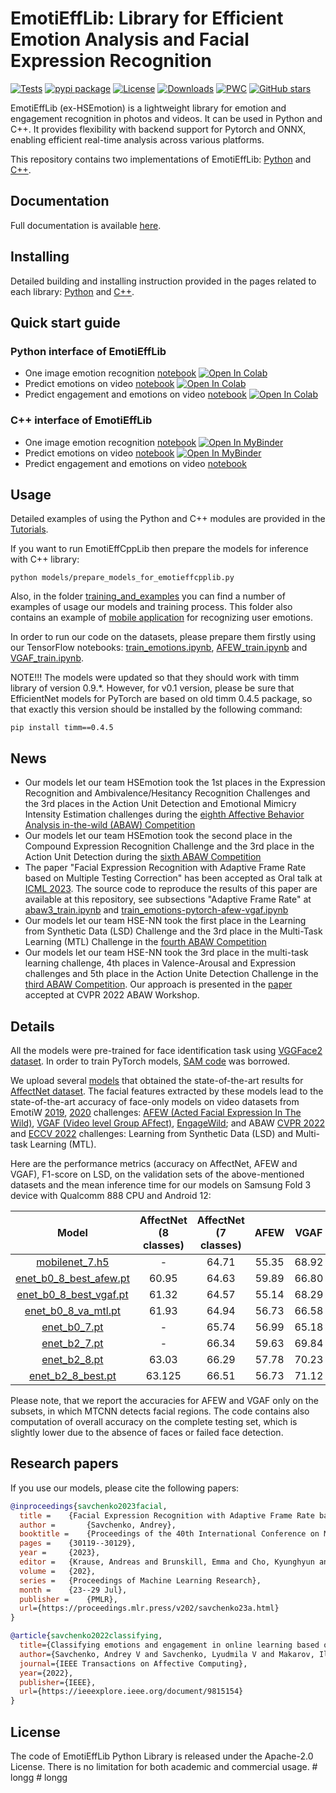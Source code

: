 # EmotiEffLib: Library for Efficient Emotion Analysis and Facial Expression Recognition
[![Tests](https://github.com/sb-ai-lab/EmotiEffLib/actions/workflows/tests.yml/badge.svg)](https://github.com/sb-ai-lab/EmotiEffLib/actions/workflows/tests.yml)
[![pypi package](https://img.shields.io/badge/version-v1.0-blue)]([https://pypi.org/project/emotiefflib](https://pypi.org/project/emotiefflib/))
[![License](https://img.shields.io/pypi/l/emotiefflib)](https://github.com/sb-ai-lab/EmotiEffLib/blob/main/LICENSE)
[![Downloads](https://static.pepy.tech/personalized-badge/emotiefflib?period=total&units=international_system&left_color=grey&right_color=blue&left_text=pip%20installs)](https://pepy.tech/project/emotiefflib)
[![PWC](https://img.shields.io/endpoint.svg?url=https://paperswithcode.com/badge/classifying-emotions-and-engagement-in-online/facial-expression-recognition-on-affectnet)](https://paperswithcode.com/sota/facial-expression-recognition-on-affectnet?p=classifying-emotions-and-engagement-in-online)
[![GitHub stars](https://img.shields.io/github/stars/sb-ai-lab/emotiefflib.svg?style=social&label=Star&maxAge=8640)](https://github.com/sb-ai-lab/emotiefflib/stargazers/)

EmotiEffLib (ex-HSEmotion) is a lightweight library for emotion and
engagement recognition in photos and videos. It can be used in Python and C++.
It provides flexibility with backend support for Pytorch and ONNX, enabling
efficient real-time analysis across various platforms.

This repository contains two implementations of EmotiEffLib: [Python](emotiefflib/README.md) and [C++](emotieffcpplib/README.md).

## Documentation

Full documentation is available [here](https://sb-ai-lab.github.io/EmotiEffLib/).

## Installing

Detailed building and installing instruction provided in the pages related to
each library: [Python](emotiefflib/README.md) and [C++](emotieffcpplib/README.md).

## Quick start guide
### Python interface of EmotiEffLib
- One image emotion recognition [notebook](https://github.com/sb-ai-lab/EmotiEffLib/blob/main/docs/tutorials/python/One%20image%20emotion%20recognition.ipynb) [![Open In Colab](https://colab.research.google.com/assets/colab-badge.svg)](https://colab.research.google.com/github/sb-ai-lab/EmotiEffLib/blob/main/docs/tutorials/python/One%20image%20emotion%20recognition.ipynb)
- Predict emotions on video [notebook](https://github.com/sb-ai-lab/EmotiEffLib/blob/main/docs/tutorials/python/Predict%20emotions%20on%20video.ipynb) [![Open In Colab](https://colab.research.google.com/assets/colab-badge.svg)](https://colab.research.google.com/github/sb-ai-lab/EmotiEffLib/blob/main/docs/tutorials/python/Predict%20emotions%20on%20video.ipynb)
- Predict engagement and emotions on video [notebook](https://github.com/sb-ai-lab/EmotiEffLib/blob/main/docs/tutorials/python/Predict%20engagement%20and%20emotions%20on%20video.ipynb) [![Open In Colab](https://colab.research.google.com/assets/colab-badge.svg)](https://colab.research.google.com/github/sb-ai-lab/EmotiEffLib/blob/main/docs/tutorials/python/Predict%20engagement%20and%20emotions%20on%20video.ipynb)

### C++ interface of EmotiEffLib
- One image emotion recognition [notebook](https://github.com/sb-ai-lab/EmotiEffLib/blob/main/docs/tutorials/cpp/One%20image%20emotion%20recognition.ipynb) [![Open In MyBinder](https://static.mybinder.org/badge_logo.svg)](https://mybinder.org/v2/gh/sb-ai-lab/EmotiEffLib/main?filepath=docs/tutorials/cpp/One%20image%20emotion%20recognition.ipynb)
- Predict emotions on video [notebook](https://github.com/sb-ai-lab/EmotiEffLib/blob/main/docs/tutorials/cpp/Predict%20emotions%20on%20video.ipynb) [![Open In MyBinder](https://static.mybinder.org/badge_logo.svg)](https://mybinder.org/v2/gh/sb-ai-lab/EmotiEffLib/main?filepath=docs/tutorials/cpp/Predict%20emotions%20on%20video.ipynb)
- Predict engagement and emotions on video [notebook](https://github.com/sb-ai-lab/EmotiEffLib/blob/main/docs/tutorials/cpp/Predict%20engagement%20and%20emotions%20on%20video.ipynb)

## Usage

Detailed examples of using the Python and C++ modules are provided in the [Tutorials](docs/tutorials/README.md).

If you want to run EmotiEffCppLib then prepare the models for inference with C++ library:
```
python models/prepare_models_for_emotieffcpplib.py
```

Also, in the folder [training_and_examples](training_and_examples/README.md) you can find a number
of examples of usage our models and training process. This folder also contains an example of
[mobile application](training_and_examples/mobile_app) for recognizing user emotions.

In order to run our code on the datasets, please prepare them firstly using our TensorFlow notebooks: [train_emotions.ipynb](training_and_examples/affectnet/train_emotions.ipynb), [AFEW_train.ipynb](training_and_examples/AFEW_train.ipynb) and [VGAF_train.ipynb](training_and_examples/VGAF_train.ipynb).

NOTE!!! The models were updated so that they should work with timm library of version 0.9.*. However, for v0.1 version, please be sure that EfficientNet models for PyTorch are based on old timm 0.4.5 package, so that exactly this version should be installed by the following command:
```
pip install timm==0.4.5
```

## News
- Our models let our team HSEmotion took the 1st places in the Expression Recognition and Ambivalence/Hesitancy Recognition Challenges and the 3rd places in the Action Unit Detection and Emotional Mimicry Intensity Estimation challenges during the [eighth Affective Behavior Analysis in-the-wild (ABAW) Competition](https://affective-behavior-analysis-in-the-wild.github.io/8th/)
- Our models let our team HSEmotion took the second place in the Compound Expression Recognition Challenge and the 3rd place in the Action Unit Detection during the [sixth ABAW Competition](https://affective-behavior-analysis-in-the-wild.github.io/6th/)
- The paper "Facial Expression Recognition with Adaptive Frame Rate based on Multiple Testing Correction" has been accepted as Oral talk at [ICML 2023](https://icml.cc/Conferences/2023). The source code to reproduce the results of this paper are available at this repository, see subsections "Adaptive Frame Rate" at [abaw3_train.ipynb](https://github.com/sb-ai-lab/EmotiEffLib/blob/main/training_and_examples/ABAW/abaw3_train.ipynb) and [train_emotions-pytorch-afew-vgaf.ipynb](https://github.com/sb-ai-lab/EmotiEffLib/blob/main/training_and_examples/affectnet/train_emotions-pytorch-afew-vgaf.ipynb)
- Our models let our team HSE-NN took the first place in the Learning from Synthetic Data (LSD) Challenge and the 3rd place in the Multi-Task Learning (MTL) Challenge in the [fourth ABAW Competition](https://ibug.doc.ic.ac.uk/resources/eccv-2023-4th-abaw/)
- Our models let our team HSE-NN took the 3rd place in the multi-task learning challenge, 4th places in Valence-Arousal and Expression challenges and 5th place in the Action Unite Detection Challenge in the [third ABAW Competition](https://ibug.doc.ic.ac.uk/resources/cvpr-2022-3rd-abaw/). Our approach is presented in the [paper](https://arxiv.org/abs/2203.13436) accepted at CVPR 2022 ABAW Workshop.

## Details
All the models were pre-trained for face identification task using [VGGFace2 dataset](https://github.com/ox-vgg/vgg_face2). In order to train PyTorch models, [SAM code](https://github.com/davda54/sam) was borrowed.

We upload several [models](models/affectnet_emotions) that obtained the state-of-the-art results for [AffectNet dataset](http://mohammadmahoor.com/affectnet/). The facial features extracted by these models lead to the state-of-the-art accuracy of face-only models on video datasets from EmotiW [2019](https://sites.google.com/view/emotiw2019), [2020](https://sites.google.com/view/emotiw2020) challenges: [AFEW (Acted Facial Expression In The Wild)](https://cs.anu.edu.au/few/AFEW.html), [VGAF (Video level Group AFfect)](https://ieeexplore.ieee.org/document/8925231),  [EngageWild](https://ieeexplore.ieee.org/document/8615851); and ABAW [CVPR 2022](https://ibug.doc.ic.ac.uk/resources/cvpr-2022-3rd-abaw/) and [ECCV 2022](https://ibug.doc.ic.ac.uk/resources/eccv-2023-4th-abaw/) challenges: Learning from Synthetic Data (LSD) and Multi-task Learning (MTL).

Here are the performance metrics (accuracy on AffectNet, AFEW and VGAF), F1-score on LSD, on the validation sets of the above-mentioned datasets and the mean inference time for our models on Samsung Fold 3 device with Qualcomm 888 CPU and Android 12:

| Model | AffectNet (8 classes)  | AffectNet (7 classes)   | AFEW  | VGAF  | LSD | MTL | Inference time, ms | Model size, MB
| :---:   | :-: | :-: | :-: | :-: | :-: | :-: | :-: | :-: |
| [mobilenet_7.h5](models/affectnet_emotions/mobilenet_7.h5) | -  |  64.71   | 55.35 | 68.92  | - | 1.099 | 16 ± 5| 14 |
| [enet_b0_8_best_afew.pt](models/affectnet_emotions/enet_b0_8_best_afew.pt) | 60.95  | 64.63  | 59.89  | 66.80  | 59.32 | 1.110 |59 ± 26 | 16 |
| [enet_b0_8_best_vgaf.pt](models/affectnet_emotions/enet_b0_8_best_vgaf.pt) | 61.32   | 64.57   | 55.14  | 68.29  | 59.72 | 1.123 |59 ± 26 | 16 |
| [enet_b0_8_va_mtl.pt](models/affectnet_emotions/enet_b0_8_va_mtl.pt) | 61.93   | 64.94   | 56.73  | 66.58  | 60.94 | 1.276 |60 ± 32 | 16 |
| [enet_b0_7.pt](models/affectnet_emotions/enet_b0_7.pt) | -    | 65.74   | 56.99  | 65.18  | - | 1.111 |59 ± 26 | 16 |
| [enet_b2_7.pt](models/affectnet_emotions/enet_b2_7.pt) | -    | 66.34   | 59.63  | 69.84  | - | 1.134 |191 ± 18 | 30 |
| [enet_b2_8.pt](models/affectnet_emotions/enet_b2_8.pt) | 63.03  | 66.29 | 57.78  | 70.23  | 52.06 | 1.147 |191 ± 18 | 30 |
| [enet_b2_8_best.pt](models/affectnet_emotions/enet_b2_8_best.pt) | 63.125  | 66.51 | 56.73  | 71.12  | - | - |191 ± 18 | 30 |

Please note, that we report the accuracies for AFEW and VGAF only on the subsets, in which MTCNN detects facial regions. The code contains also computation of overall accuracy on the complete testing set, which is slightly lower due to the absence of faces or failed face detection.


## Research papers

If you use our models, please cite the following papers:
```BibTex
@inproceedings{savchenko2023facial,
  title = 	 {Facial Expression Recognition with Adaptive Frame Rate based on Multiple Testing Correction},
  author =       {Savchenko, Andrey},
  booktitle = 	 {Proceedings of the 40th International Conference on Machine Learning (ICML)},
  pages = 	 {30119--30129},
  year = 	 {2023},
  editor = 	 {Krause, Andreas and Brunskill, Emma and Cho, Kyunghyun and Engelhardt, Barbara and Sabato, Sivan and Scarlett, Jonathan},
  volume = 	 {202},
  series = 	 {Proceedings of Machine Learning Research},
  month = 	 {23--29 Jul},
  publisher =    {PMLR},
  url={https://proceedings.mlr.press/v202/savchenko23a.html}
}
```

```BibTex
@article{savchenko2022classifying,
  title={Classifying emotions and engagement in online learning based on a single facial expression recognition neural network},
  author={Savchenko, Andrey V and Savchenko, Lyudmila V and Makarov, Ilya},
  journal={IEEE Transactions on Affective Computing},
  year={2022},
  publisher={IEEE},
  url={https://ieeexplore.ieee.org/document/9815154}
}
```

## License

The code of EmotiEffLib Python Library is released under the Apache-2.0 License. There is no limitation for both academic and commercial usage.
#   l o n g g  
 #   l o n g g  
 